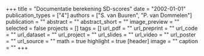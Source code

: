 +++
title = "Documentatie berekening SD-scores"
date = "2002-01-01"
publication_types = ["4"]
authors = ["S. van Buuren", "P. van Dommelen"]
publication = ""
abstract = ""
abstract_short = ""
image_preview = ""
selected = false
projects = []
tags = []
url_pdf = ""
url_preprint = ""
url_code = ""
url_dataset = ""
url_project = ""
url_slides = ""
url_video = ""
url_poster = ""
url_source = ""
math = true
highlight = true
[header]
image = ""
caption = ""
+++
